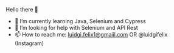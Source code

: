 Hello there 👋

- 🌱 I’m currently learning Java, Selenium and Cypress
- 🤔 I’m looking for help with Selenium and API Rest
- 📫 How to reach me: luidgi.felix1@gmaiil.com OR @luidgifelix (Instagram)
